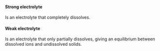 #### Strong electrolyte
Is an electrolyte that completely dissolves.

#### Weak electrolyte
Is an electrolyte that only partially dissolves, giving an equilibrium between dissolved ions and undissolved solids.

